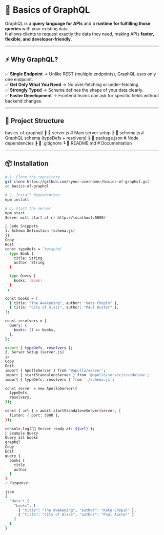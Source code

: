 # 🚀 Basics of GraphQL  

GraphQL is a **query language for APIs** and a **runtime for fulfilling those queries** with your existing data.  
It allows clients to request exactly the data they need, making APIs **faster, flexible, and developer-friendly**.  

---

## ⚡ Why GraphQL?  

✅ **Single Endpoint** → Unlike REST (multiple endpoints), GraphQL uses only one endpoint.  
✅ **Get Only What You Need** → No over-fetching or under-fetching.  
✅ **Strongly Typed** → Schema defines the shape of your data clearly.  
✅ **Faster Development** → Frontend teams can ask for specific fields without backend changes.  

---

## 📂 Project Structure  

basics-of-graphql/
┣ 📜 server.js # Main server setup
┣ 📜 schema.js # GraphQL schema (typeDefs + resolvers)
┣ 📜 package.json # Node dependencies
┣ 📜 .gitignore
┗ 📜 README.md # Documentation

---

## 📦 Installation  

```bash
# 1. Clone the repository
git clone https://github.com/<your-username>/basics-of-graphql.git
cd basics-of-graphql

# 2. Install dependencies
npm install

# 3. Start the server
npm start
Server will start at 👉 http://localhost:5000/

🔧 Code Snippets
1. Schema Definition (schema.js)
js
Copy
Edit
const typeDefs = `#graphql
  type Book {
    title: String
    author: String
  }

  type Query {
    books: [Book]
  }
`;

const books = [
  { title: "The Awakening", author: "Kate Chopin" },
  { title: "City of Glass", author: "Paul Auster" },
];

const resolvers = {
  Query: {
    books: () => books,
  },
};

export { typeDefs, resolvers };
2. Server Setup (server.js)
js
Copy
Edit
import { ApolloServer } from '@apollo/server';
import { startStandaloneServer } from '@apollo/server/standalone';
import { typeDefs, resolvers } from './schema.js';

const server = new ApolloServer({
  typeDefs,
  resolvers,
});

const { url } = await startStandaloneServer(server, {
  listen: { port: 5000 },
});

console.log(`🚀 Server ready at: ${url}`);
🎯 Example Query
Query all books
graphql
Copy
Edit
query {
  books {
    title
    author
  }
}
✅ Response:

json
{
  "data": {
    "books": [
      { "title": "The Awakening", "author": "Kate Chopin" },
      { "title": "City of Glass", "author": "Paul Auster" }
    ]
  }
}
